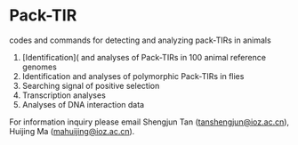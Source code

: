 # Pack-TIR
codes and commands for detecting and analyzing pack-TIRs in animals
1. [Identification]( and analyses of Pack-TIRs in 100 animal reference genomes
2. Identification and analyses of polymorphic Pack-TIRs in flies
3. Searching signal of positive selection
4. Transcription analyses
5. Analyses of DNA interaction data

For information inquiry please email Shengjun Tan (tanshengjun@ioz.ac.cn), Huijing Ma (mahuijing@ioz.ac.cn).
